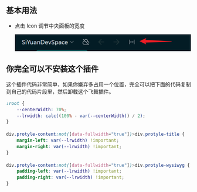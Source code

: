 
## 基本用法

- 点击 Icon 调节中央面板的宽度

  ![](asset/Icon.png)

## 你完全可以不安装这个插件

这个插件代码非常简单，如果你嫌弃多占用一个位置，完全可以把下面的代码复制到自己的代码片段里，然后卸载这个飞舞插件。

```css
:root {
    --centerWidth: 70%;
    --lrwidth: calc((100% - var(--centerWidth)) / 2);
}

div.protyle-content:not([data-fullwidth="true"])>div.protyle-title {
    margin-left: var(--lrwidth) !important;
    margin-right: var(--lrwidth) !important;
}

div.protyle-content:not([data-fullwidth="true"])>div.protyle-wysiwyg {
    padding-left: var(--lrwidth) !important;
    padding-right: var(--lrwidth) !important;
}
```
